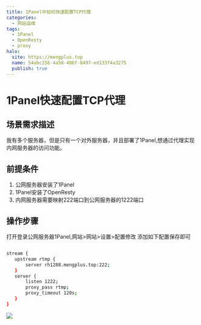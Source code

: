 ```yaml
---
title: 1Panel中如何快速配置TCP代理
categories:
  - 网站运维
tags:
  - 1Panel
  - OpenResty
  - proxy
halo:
  site: https://mengplus.top
  name: 54abc156-4a58-406f-8497-ed133f4a3275
  publish: true
---
```

# 1Panel快速配置TCP代理
## 场景需求描述
我有多个服务器，但是只有一个对外服务器，并且部署了1Panel,想通过代理实现内网服务器的访问功能。
## 前提条件
1. 公网服务器安装了1Panel
2. 1Panel安装了OpenResty
3. 内网服务器需要映射222端口到公网服务器的1222端口
## 操作步骤
 打开登录公网服务器1Panel,网站>网站>设置>配置修改
 添加如下配置保存即可
 ```bash

stream {
    upstream rtmp {
        server rh1288.mengplus.top:222;
    }
    server {
        listen 1222;
        proxy_pass rtmp;
        proxy_timeout 120s;
    }
}

```

![](https://mengplus.top/upload/proxy_tcp.png)
